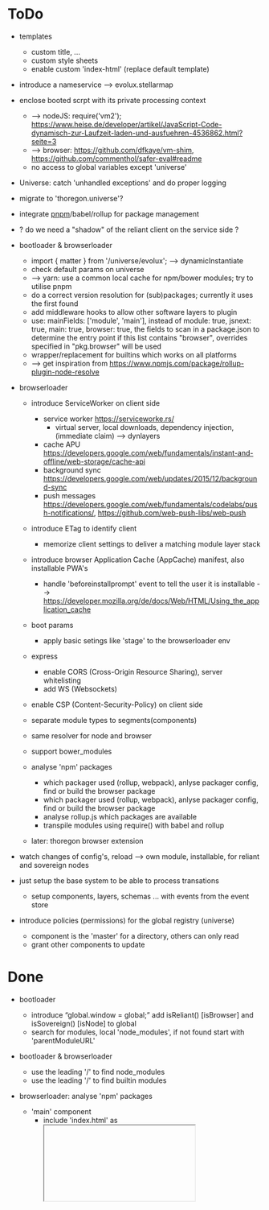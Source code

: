 ToDo
====

- templates
    - custom title, ...
    - custom style sheets
    - enable custom 'index-html' (replace default template)
     
- introduce a nameservice --> evolux.stellarmap

- enclose booted scrpt with its private processing context
    - --> nodeJS: require('vm2'); https://www.heise.de/developer/artikel/JavaScript-Code-dynamisch-zur-Laufzeit-laden-und-ausfuehren-4536862.html?seite=3
    - --> browser: https://github.com/dfkaye/vm-shim, https://github.com/commenthol/safer-eval#readme
    - no access to global variables except 'universe'

- Universe: catch 'unhandled exceptions' and do proper logging 
- migrate to 'thoregon.universe'?

- integrate [pnpm](https://github.com/pnpm/pnpm)/babel/rollup for package management

- ? do we need a "shadow" of the reliant client on the service side ?

- bootloader & browserloader
    - import { matter } from '/universe/evolux'; 
         --> dynamicInstantiate
    - check default params on universe
    - --> yarn: use a common local cache for npm/bower modules; try to utilise pnpm
    - do a correct version resolution for (sub)packages; currently it uses the first found
    - add middleware hooks to allow other software layers to plugin
    - use: mainFields: ['module', 'main'], instead of module: true, jsnext: true, main: true, browser: true,
        the fields to scan in a package.json to determine the entry point
        if this list contains "browser", overrides specified in "pkg.browser"
        will be used
    - wrapper/replacement for builtins which works on all platforms
    - --> get inspiration from https://www.npmjs.com/package/rollup-plugin-node-resolve
               
- browserloader
    - introduce ServiceWorker on client side
        - service worker    https://serviceworke.rs/
            - virtual server, local downloads, dependency injection, (immediate claim) --> dynlayers
        - cache APU         https://developers.google.com/web/fundamentals/instant-and-offline/web-storage/cache-api
        - background sync   https://developers.google.com/web/updates/2015/12/background-sync
        - push messages     https://developers.google.com/web/fundamentals/codelabs/push-notifications/, https://github.com/web-push-libs/web-push
    - introduce ETag to identify client
        - memorize client settings to deliver a matching module layer stack
    - introduce browser Application Cache (AppCache) manifest, also installable PWA's 
        - handle 'beforeinstallprompt' event to tell the user it is installable
        --> https://developer.mozilla.org/de/docs/Web/HTML/Using_the_application_cache
    - boot params
        - apply basic setings like 'stage' to the browserloader env
    - express
        - enable CORS (Cross-Origin Resource Sharing), server whitelisting
        - add WS (Websockets)
    - enable CSP (Content-Security-Policy) on client side
    - separate module types to segments(components)
    - same resolver for node and browser
    - support bower_modules
    - analyse 'npm' packages
        - which packager used (rollup, webpack), anlyse packager config, find or build the browser package
        - which packager used (rollup, webpack), anlyse packager config, find or build the browser package
        - analyse rollup.js which packages are available 
        - transpile modules using require() with babel and rollup 

    - later: thoregon browser extension

- watch changes of config's, reload
    --> own module, installable, for reliant and sovereign nodes

- just setup the base system to be able to process transations
    - setup components, layers, schemas ... with events from the event store
    
- introduce policies (permissions) for the global registry (universe)
    - component is the 'master' for a directory, others can only read
    - grant other components to update

Done
====

- bootloader 
    * introduce “global.window = global;”  add isReliant() [isBrowser] and isSovereign() [isNode] to global
    * search for modules, local 'node_modules', if not found start with 'parentModuleURL'

- bootloader & browserloader
    * use the leading '/' to find node_modules
    * use the leading '/' to find builtin modules

- browserloader: analyse 'npm' packages
    - 'main' component
        - include 'index.html' as <iframe> in boot html
    * ensure cache directory
    * params
        * use params from ./boot?... request
    * package.json: if exists "jsnext:main" use it
    * featuredetect webcomponents add load polyfill only when needed
        * add polyfill for webcomponents
    * include express
        * add express params
        * include cors
    * indexrequest -> send container html with script imports
    * supply a generated 'boot-mjs', reference to 'index' by query param, apply other query params to the universe like 'setup.mjs' does.
    * analyse 'npm' packages
            * maintain cache 
            * check 'bower.json'
            * wrap “browser” scripts in package.json with a ‘fake’ AMD function
            * analyse “main” and “type” (module), if no type best guess for the file extension (.js | .mjs)
            * analyse the “browser” field, apply file name replacements	
                https://github.com/defunctzombie/package-browser-field-spec
                https://github.com/dtao/lazy.js/blob/master/lazy.js
    * modulewrapper for ES6 modules
    
        function isFunction(obj) {
          return !!(obj && obj.constructor && obj.call && obj.apply);
        };
        
        let module = {};
        function define(p1, p2) {
            module = isFunction(p1)  ? p1() : !!p2 ? p2() : {};
        }
        define.amd = true;
        
        … insert script here
        
        export default module;
                OR
        const module = { exports: {} };
        let exports = module.exports;
        
        … insert script here
        
        export default module.exports;
